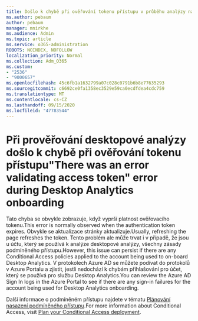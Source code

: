 ```yaml
---
title: Došlo k chybě při ověřování tokenu přístupu v průběhu analýzy na ploše.
ms.author: pebaum
author: pebaum
manager: mnirkhe
ms.audience: Admin
ms.topic: article
ms.service: o365-administration
ROBOTS: NOINDEX, NOFOLLOW
localization_priority: Normal
ms.collection: Adm_O365
ms.custom:
- "2536"
- "9000657"
ms.openlocfilehash: 45c6fb1a1632799a07c028c0791b6b8e77635293
ms.sourcegitcommit: c6692ce0fa1358ec3529e59ca0ecdfdea4cdc759
ms.translationtype: MT
ms.contentlocale: cs-CZ
ms.lasthandoff: 09/15/2020
ms.locfileid: "47783544"
---
```

# <a name="there-was-an-error-validating-access-token-error-during-desktop-analytics-onboarding"></a><span data-ttu-id="c64b2-102">Při prověřování desktopové analýzy došlo k chybě při ověřování tokenu přístupu</span><span class="sxs-lookup"><span data-stu-id="c64b2-102">"There was an error validating access token" error during Desktop Analytics onboarding</span></span>

<span data-ttu-id="c64b2-103">Tato chyba se obvykle zobrazuje, když vyprší platnost ověřovacího tokenu.</span><span class="sxs-lookup"><span data-stu-id="c64b2-103">This error is normally observed when the authentication token expires.</span></span> <span data-ttu-id="c64b2-104">Obvykle se aktualizace stránky aktualizuje.</span><span class="sxs-lookup"><span data-stu-id="c64b2-104">Usually, refreshing the page refreshes the token.</span></span> <span data-ttu-id="c64b2-105">Tento problém ale může trvat i v případě, že jsou u účtu, který se používá k analýze desktopové analýzy, všechny zásady podmíněného přístupu.</span><span class="sxs-lookup"><span data-stu-id="c64b2-105">However, this issue can persist if there are any Conditional Access policies applied to the account being used to on-board Desktop Analytics.</span></span> <span data-ttu-id="c64b2-106">V protokolech Azure AD se můžete podívat do protokolů v Azure Portalu a zjistit, jestli nedochází k chybám přihlašování pro účet, který se používá pro službu Desktop Analytics.</span><span class="sxs-lookup"><span data-stu-id="c64b2-106">You can review the Azure AD Sign In logs in the Azure Portal to see if there are any sign-in failures for the account being used for Desktop Analytics onboarding.</span></span>

<span data-ttu-id="c64b2-107">Další informace o podmíněném přístupu najdete v tématu [Plánování nasazení podmíněného přístupu](https://docs.microsoft.com/azure/active-directory/conditional-access/plan-conditional-access).</span><span class="sxs-lookup"><span data-stu-id="c64b2-107">For more information about Conditional Access, visit [Plan your Conditional Access deployment](https://docs.microsoft.com/azure/active-directory/conditional-access/plan-conditional-access).</span></span>